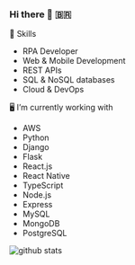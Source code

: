 ### Hi there 👋 🇧🇷


🤖 Skills
+ RPA Developer
+ Web & Mobile Development
+ REST APIs
+ SQL & NoSQL databases
+ Cloud & DevOps


🖥️ I’m currently working with
+ AWS
+ Python
+ Django 
+ Flask
+ React.js
+ React Native
+ TypeScript
+ Node.js
+ Express
+ MySQL
+ MongoDB
+ PostgreSQL


![github stats](https://github-readme-stats.vercel.app/api?username=FehRoque&show_icons=true&theme=merko)


<!--
**FehRoque/FehRoque** is a ✨ _special_ ✨ repository because its `README.md` (this file) appears on your GitHub profile.

[![Used Languages](https://github-readme-stats.vercel.app/api/top-langs/?username=FehRoque&show_icons=true&theme=dark)]

Here are some ideas to get you started:

- 🔭 I’m currently working on ...
- 🌱 I’m currently learning ...
- 👯 I’m looking to collaborate on ...
- 🤔 I’m looking for help with ...
- 💬 Ask me about ...
- 📫 How to reach me: ...
- 😄 Pronouns: ...
- ⚡ Fun fact: ...
-->

